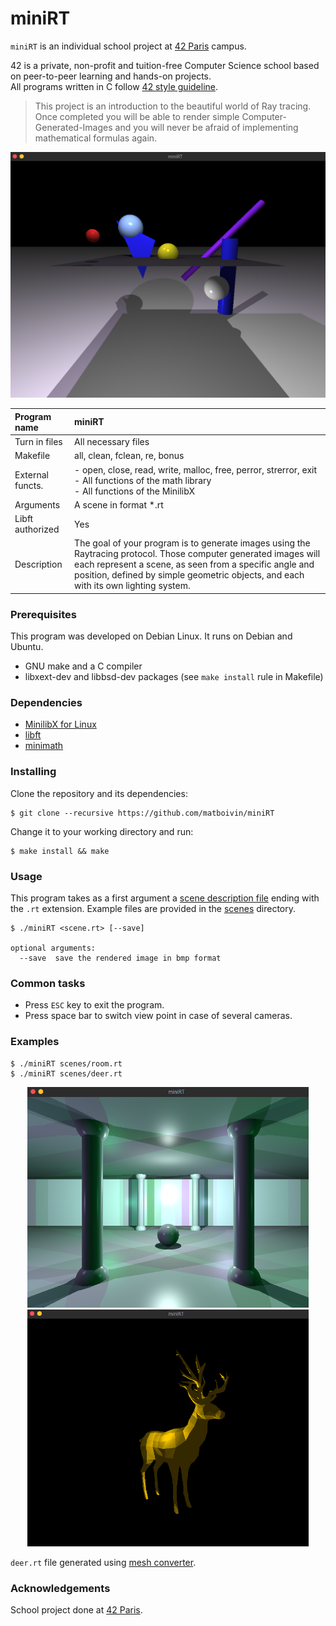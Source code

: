 # miniRT

`miniRT` is an individual school project at [42 Paris](https://www.42.fr) campus.

42 is a private, non-profit and tuition-free Computer Science school based on peer-to-peer learning and hands-on projects.  
All programs written in C follow [42 style guideline](https://github.com/42Paris/norminette).

> This project is an introduction to the beautiful world of Ray tracing. Once completed you will be able to render simple Computer-Generated-Images and you will never be afraid of implementing mathematical formulas again.  

<p align="center">
  <img src="assets/preview.png" alt="render" width="800" />
</p>

| Program name      | miniRT                                                              |
| :---------------- | :------------------------------------------------------------------ |
| Turn in files     | All necessary files                                                 |
| Makefile          | all, clean, fclean, re, bonus                                       |
| External functs.  | - open, close, read, write, malloc, free, perror, strerror, exit<br/>- All functions of the math library<br/>- All functions of the MinilibX |
| Arguments         | A scene in format *.rt                                              |
| Libft authorized  | Yes                                                                 |
| Description       | The goal of your program is to generate images using the Raytracing protocol. Those computer generated images will each represent a scene, as seen from a specific angle and position, defined by simple geometric objects, and each with its own lighting system. |

### Prerequisites

This program was developed on Debian Linux. It runs on Debian and Ubuntu.

- GNU make and a C compiler
- libxext-dev and libbsd-dev packages (see `make install` rule in Makefile)

### Dependencies

- [MinilibX for Linux](https://github.com/42Paris/minilibx-linux)
- [libft](https://github.com/matboivin/libft)
- [minimath](https://github.com/matboivin/minimath)

### Installing

Clone the repository and its dependencies:
```console
$ git clone --recursive https://github.com/matboivin/miniRT
```

Change it to your working directory and run:
```console
$ make install && make
```

### Usage

This program takes as a first argument a [scene description file](doc/scene_file.md) ending with the `.rt` extension. Example files are provided in the [scenes](scenes) directory.

```console
$ ./miniRT <scene.rt> [--save]

optional arguments:
  --save  save the rendered image in bmp format
```

### Common tasks

* Press `ESC` key to exit the program.
* Press space bar to switch view point in case of several cameras.

### Examples

```console
$ ./miniRT scenes/room.rt
$ ./miniRT scenes/deer.rt
```
<p align="center">
  <img src="assets/room00.png" alt="example 1" width="450" />
  <img src="assets/deer.png" alt="example 2" width="450" />
</p>

`deer.rt` file generated using [mesh converter](https://github.com/matboivin/miniRT-mesh-converter).

### Acknowledgements

School project done at [42 Paris](https://www.42.fr).
